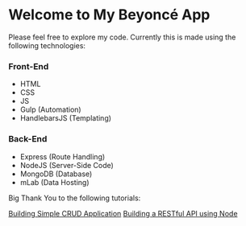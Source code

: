 Welcome to My Beyoncé App
=========================

Please feel free to explore my code. Currently this is made using the following technologies:

### Front-End
- HTML
- CSS
- JS
- Gulp (Automation)
- HandlebarsJS (Templating)

### Back-End
- Express (Route Handling)
- NodeJS (Server-Side Code)
- MongoDB (Database)
- mLab (Data Hosting)

Big Thank You to the following tutorials:

[Building Simple CRUD Application](https://zellwk.com/blog/crud-express-mongodb/)
[Building a RESTful API using Node](https://scotch.io/tutorials/build-a-restful-api-using-node-and-express-4)